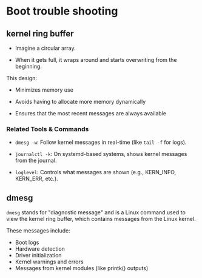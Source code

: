# Boot trouble shooting

## kernel ring buffer

- Imagine a circular array.

- When it gets full, it wraps around and starts overwriting from the beginning.

This design:

- Minimizes memory use

- Avoids having to allocate more memory dynamically

- Ensures that the most recent messages are always available

### Related Tools & Commands

- `dmesg -w`: Follow kernel messages in real-time (like `tail -f` for logs).

- `journalctl -k`: On systemd-based systems, shows kernel messages from the journal.

- `loglevel`: Controls what messages are shown (e.g., KERN_INFO, KERN_ERR, etc.).

## dmesg

`dmesg` stands for "diagnostic message" and is a Linux command used to view the kernel ring buffer, which contains messages from the Linux kernel.

These messages include:

- Boot logs
- Hardware detection
- Driver initialization
- Kernel warnings and errors
- Messages from kernel modules (like printk() outputs)
